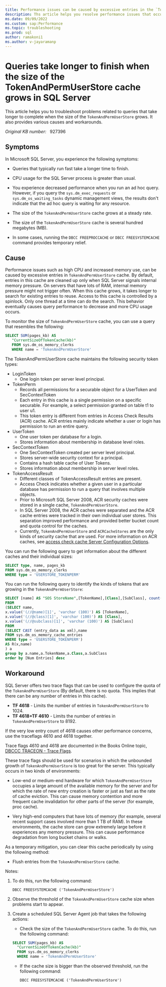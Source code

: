 ```yaml
---
title: Performance issues can be caused by excessive entries in the `TokenAndPermUserStore` cache.
description: Ths article helps you resolve performance issues that occur in the `TokenAndPermUserStore` cache. It also explains the causes an provides workarounds. 
ms.date: 09/09/2022
ms.custom: sap:Performance
ms.topic: troubleshooting
ms.prod: sql
author: ramakoni1
ms.author: v-jayaramanp
---
```


# Queries take longer to finish when the size of the TokenAndPermUserStore cache grows in SQL Server

This article helps you to troubleshoot problems related to queries that take longer to complete when the size of the `TokenAndPermUserStore` grows. It also provides various causes and workarounds.

_Original KB number:_ &nbsp; 927396

## Symptoms

In Microsoft SQL Server, you experience the following symptoms:

- Queries that typically run fast take a longer time to finish.

- CPU usage for the SQL Server process is greater than usual.

- You experience decreased performance when you run an ad hoc query. However, if you query the `sys.dm_exec_requests` or `sys.dm_os_waiting_tasks` dynamic management views, the results don't indicate that the ad hoc query is waiting for any resource.

- The size of the `TokenAndPermUserStore` cache grows at a steady rate.

- The size of the `TokenAndPermUserStore` cache is several hundred megabytes (MB).

- In some cases, running the `DBCC FREEPROCCACHE` or `DBCC FREESYSTEMCACHE` command provides temporary relief.

## Cause

Performance issues such as high CPU and increased memory use, can be caused by excessive entries in `TokenAndPermUserStore` cache. By default, entries in this cache are cleaned up only when SQL Server signals internal memory pressure. On servers that have lots of RAM, internal memory pressure might not trigger often. When this cache grows, it takes longer to search for existing entries to reuse. Access to this cache is controlled by a spinlock. Only one thread at a time can do the search. This behavior eventually causes query performance to decrease and more CPU usage occurs.

To monitor the size of `TokenAndPermUserStore` cache, you can use a query that resembles the following:

```sql
SELECT SUM(pages_kb) AS 
   "CurrentSizeOfTokenCache(kb)" 
   FROM sys.dm_os_memory_clerks 
   WHERE name = 'TokenAndPermUserStore'
```

The TokenAndPermUserStore cache maintains the following security token types:

- LoginToken
  - One login token per server level principal.
- TokenPerm
  - Records all permissions for a securable object for a UserToken and SecContextToken
  - Each entry in this cache is a single permission on a specific securable. For example, a select permission granted on table t1 to user u1.
  - This token entry is different from entries in Access Check Results (ACR) cache. ACR entries mainly indicate whether a user or login has permission to run an entire query.
- UserToken
  - One user token per database for a login.
  - Stores information about membership in database level roles.
- SecContextToken
  - One SecContextToken created per server level principal.
  - Stores server-wide security context for a principal.
  - Contains a hash table cache of User Tokens.
  - Stores information about membership in server level roles.
- TokenAccessResult
  - Different classes of TokenAccessResult entries are present.
  - Access Check indicates whether a given user in a particular database has permission to run a query that involves multiple objects.
  - Prior to Microsoft SQL Server 2008, ACR security caches were stored in a single cache, `TokenAndPermUserStore`.  
  - In SQL Server 2008, the ACR caches were separated and the ACR cache entries were tracked in their own individual user stores. This separation improved performance and provided   better bucket count and quota control for the caches.
  - Currently, `TokenAndPermUserStore` and `ACRCacheStores` are the only kinds of security cache that are used. For more information on ACR caches, see [access check cache Server Configuration Options](/sql/database-engine/configure-windows/access-check-cache-server-configuration-options?view=sql-server-ver16&preserve-view=true).
  
You can run the following query to get information about the different caches and their individual sizes:

```sql
SELECT type, name, pages_kb 
FROM sys.dm_os_memory_clerks 
WHERE type = 'USERSTORE_TOKENPERM'
```

You can run the following query to identify the kinds of tokens that are growing in the `TokenAndPermUserStore`:

```sql
SELECT [name] AS "SOS StoreName",[TokenName],[Class],[SubClass], count(*) as [Num Entries]
FROM
(SELECT name,
x.value('(//@name)[1]', 'varchar (100)') AS [TokenName],
x.value('(//@class)[1]', 'varchar (100)') AS [Class],
x.value('(//@subclass)[1]', 'varchar (100)') AS [SubClass]
FROM
(SELECT CAST (entry_data as xml),name
FROM sys.dm_os_memory_cache_entries
WHERE type = 'USERSTORE_TOKENPERM') 
AS R(x,name)
) a
group by a.name,a.TokenName,a.Class,a.SubClass
order by [Num Entries] desc
```

## Workaround

SQL Server offers two trace flags that can be used to configure the quota of the `TokenAndPermUserStore` (By default, there is no quota. This  implies that there can be any number of entries  in this cache).

- **TF 4618** - Limits the number of entries in `TokenAndPermUserStore` to 1024.
- **TF 4618+TF 4610** - Limits the number of entries in `TokenAndPermUserStore` to 8192.

If the very low entry count of 4618 causes other performance concerns, use the traceflags 4610 and 4618 together.

Trace flags 4610 and 4618 are documented in the Books Online topic, [DBCCC TRACEON - Trace Flags](/sql/t-sql/database-console-commands/dbcc-traceon-trace-flags-transact-sql?view=sql-server-ver16&preserve-view=true).

These trace flags should be used for scenarios in which the unbounded growth of `TokenAndPermUserStore` is too great for the server. This typically occurs in two kinds of environments:

- Low-end or medium-end hardware for which `TokenAndPermUserStore` occupies a large amount of the available memory for the server and for which the rate of new entry creation is faster or just as fast as the rate of cache eviction. This can cause memory contention and more frequent cache invalidation for other parts of the server (for example, proc cache).

- Very high-end computers that have lots of memory (for example, several recent support cases involved more than 1 TB of RAM). In these environments, the cache store can grow extremely large before it experiences any memory pressure. This can cause performance degradation from long bucket chains or walks.

As a temporary mitigation, you can clear this cache periodically by using the following method:

- Flush entries from the `TokenAndPermUserStore` cache.

Notes:

1. To do this, run the following command:

    `DBCC FREESYSTEMCACHE ('TokenAndPermUserStore')`

1. Observe the threshold of the `TokenAndPermUserStore` cache size when problems start to appear.
1. Create a scheduled SQL Server Agent job that takes the following actions:
    - Check the size of the `TokenAndPermUserStore` cache. To do this, run the following command:

     ```sql
    SELECT SUM(pages_kb) AS 
       "CurrentSizeOfTokenCache(kb)" 
       FROM sys.dm_os_memory_clerks 
       WHERE name = 'TokenAndPermUserStore'
     ```

   - If the cache size is bigger than the observed threshold, run the following command:

       `DBCC FREESYSTEMCACHE ('TokenAndPermUserStore')`
